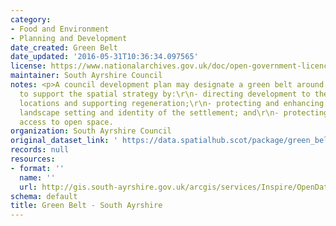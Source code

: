 ```yaml
---
category:
- Food and Environment
- Planning and Development
date_created: Green Belt
date_updated: '2016-05-31T10:36:34.097565'
license: https://www.nationalarchives.gov.uk/doc/open-government-licence/version/3/
maintainer: South Ayrshire Council
notes: <p>A council development plan may designate a green belt around a city or town
  to support the spatial strategy by:\r\n- directing development to the most appropriate
  locations and supporting regeneration;\r\n- protecting and enhancing the character,
  landscape setting and identity of the settlement; and\r\n- protecting and providing
  access to open space.                                                                                                                                                                                                                                                                                                                                                                                                                                                                                                                                                                                                                                                                                                                                                                                                                                                                                                                                                                                                                                                                                                                                                                                                                                                                                                                                                                                                                                                                                                                                                                                                                                                                                                                    </p>
organization: South Ayrshire Council
original_dataset_link: ' https://data.spatialhub.scot/package/green_belt-sa'
records: null
resources:
- format: ''
  name: ''
  url: http://gis.south-ayrshire.gov.uk/arcgis/services/Inspire/OpenData/MapServer/WFSServer?request=GetCapabilities&service=WFS
schema: default
title: Green Belt - South Ayrshire
---
```

